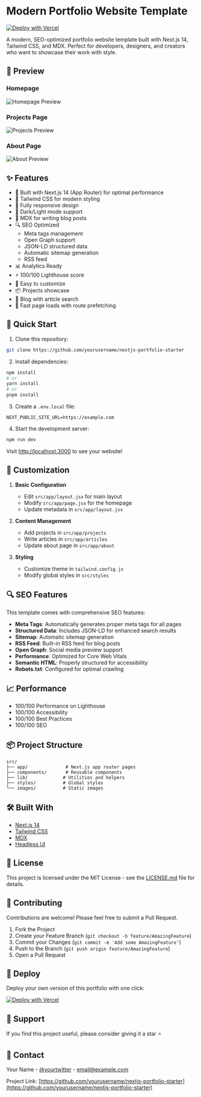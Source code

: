 # Modern Portfolio Website Template

[![Deploy with Vercel](https://vercel.com/button)](https://vercel.com/new/clone?repository-url=https%3A%2F%2Fgithub.com%2Fyourusername%2Fnextjs-portfolio-starter)

A modern, SEO-optimized portfolio website template built with Next.js 14, Tailwind CSS, and MDX. Perfect for developers, designers, and creators who want to showcase their work with style.

## 📸 Preview

### Homepage
![Homepage Preview](imgs/root.png)

### Projects Page
![Projects Preview](imgs/project.png)

### About Page
![About Preview](imgs/about.png)

## ✨ Features

- 🚀 Built with Next.js 14 (App Router) for optimal performance
- 💨 Tailwind CSS for modern styling
- 📱 Fully responsive design
- 🎨 Dark/Light mode support
- 📝 MDX for writing blog posts
- 🔍 SEO Optimized
  - Meta tags management
  - Open Graph support
  - JSON-LD structured data
  - Automatic sitemap generation
  - RSS feed
- 📊 Analytics Ready
- ⚡ 100/100 Lighthouse score
- 🔧 Easy to customize
- 📦 Projects showcase
- 📱 Blog with article search
- 🎯 Fast page loads with route prefetching

## 🚀 Quick Start

1. Clone this repository:
```bash
git clone https://github.com/yourusername/nextjs-portfolio-starter
```

2. Install dependencies:
```bash
npm install
# or
yarn install
# or
pnpm install
```

3. Create a `.env.local` file:
```
NEXT_PUBLIC_SITE_URL=https://example.com
```

4. Start the development server:
```bash
npm run dev
```

Visit [http://localhost:3000](http://localhost:3000) to see your website!

## 🎨 Customization

1. **Basic Configuration**
   - Edit `src/app/layout.jsx` for main layout
   - Modify `src/app/page.jsx` for the homepage
   - Update metadata in `src/app/layout.jsx`

2. **Content Management**
   - Add projects in `src/app/projects`
   - Write articles in `src/app/articles`
   - Update about page in `src/app/about`

3. **Styling**
   - Customize theme in `tailwind.config.js`
   - Modify global styles in `src/styles`

## 🔍 SEO Features

This template comes with comprehensive SEO features:

- **Meta Tags**: Automatically generates proper meta tags for all pages
- **Structured Data**: Includes JSON-LD for enhanced search results
- **Sitemap**: Automatic sitemap generation
- **RSS Feed**: Built-in RSS feed for blog posts
- **Open Graph**: Social media preview support
- **Performance**: Optimized for Core Web Vitals
- **Semantic HTML**: Properly structured for accessibility
- **Robots.txt**: Configured for optimal crawling

## 📈 Performance

- 100/100 Performance on Lighthouse
- 100/100 Accessibility
- 100/100 Best Practices
- 100/100 SEO

## 📦 Project Structure

```
src/
├── app/              # Next.js app router pages
├── components/       # Reusable components
├── lib/             # Utilities and helpers
├── styles/          # Global styles
└── images/          # Static images
```

## 🛠️ Built With

- [Next.js 14](https://nextjs.org/)
- [Tailwind CSS](https://tailwindcss.com/)
- [MDX](https://mdxjs.com/)
- [Headless UI](https://headlessui.dev/)

## 📝 License

This project is licensed under the MIT License - see the [LICENSE.md](LICENSE.md) file for details.

## 🤝 Contributing

Contributions are welcome! Please feel free to submit a Pull Request.

1. Fork the Project
2. Create your Feature Branch (`git checkout -b feature/AmazingFeature`)
3. Commit your Changes (`git commit -m 'Add some AmazingFeature'`)
4. Push to the Branch (`git push origin feature/AmazingFeature`)
5. Open a Pull Request

## 💫 Deploy

Deploy your own version of this portfolio with one click:

[![Deploy with Vercel](https://vercel.com/button)](https://vercel.com/new/clone?repository-url=https%3A%2F%2Fgithub.com%2Fyourusername%2Fnextjs-portfolio-starter)

## 🌟 Support

If you find this project useful, please consider giving it a star ⭐️

## 📧 Contact

Your Name - [@yourtwitter](https://twitter.com/yourtwitter) - email@example.com

Project Link: [https://github.com/yourusername/nextjs-portfolio-starter](https://github.com/yourusername/nextjs-portfolio-starter)
